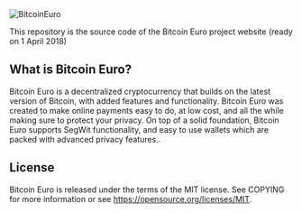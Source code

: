 <img src = "https://bitcoineurocore.org/img/BCE_banner_small.jpg" alt = "BitcoinEuro"/>

This repository is the source code of the Bitcoin Euro project website  (ready on 1 April 2018)

<h2>What is Bitcoin Euro?</h2>

Bitcoin Euro is a decentralized cryptocurrency that builds on the latest version of Bitcoin, with added features and functionality. Bitcoin Euro was created to make online payments easy to do, at low cost, and all the while making sure to protect your privacy. On top of a solid foundation, Bitcoin Euro supports SegWit functionality, and easy to use wallets which are packed with advanced privacy features.. 

<h2>License</h2>

Bitcoin Euro is released under the terms of the MIT license. See COPYING for more information or see https://opensource.org/licenses/MIT.
